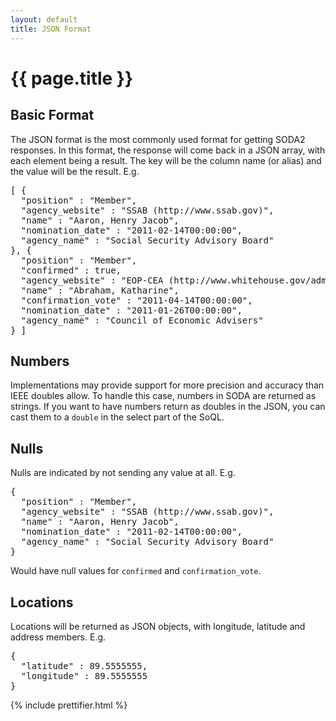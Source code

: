 ```yaml
---
layout: default
title: JSON Format
---
```


# {{ page.title }}

## Basic Format

The JSON format is the most commonly used format for getting SODA2 responses.  In this format, the response
will come back in a JSON array, with each element being a result.  The key will be the column name (or alias) and the
value will be the result.  E.g.

<pre class="prettyprint">
[ {
  "position" : "Member",
  "agency_website" : "SSAB (http://www.ssab.gov)",
  "name" : "Aaron, Henry Jacob",
  "nomination_date" : "2011-02-14T00:00:00",
  "agency_name" : "Social Security Advisory Board"
}, {
  "position" : "Member",
  "confirmed" : true,
  "agency_website" : "EOP-CEA (http://www.whitehouse.gov/administration/eop/cea)",
  "name" : "Abraham, Katharine",
  "confirmation_vote" : "2011-04-14T00:00:00",
  "nomination_date" : "2011-01-26T00:00:00",
  "agency_name" : "Council of Economic Advisers"
} ]
</pre>

## Numbers

Implementations may provide support for more precision and accuracy than IEEE doubles allow.  To handle this case,
numbers in SODA are returned as strings.  If you want to have numbers return as doubles in the JSON, you can cast them to
a `double` in the select part of the SoQL.

## Nulls

Nulls are indicated by not sending any value at all.  E.g.

<pre class="prettyprint">
{
  "position" : "Member",
  "agency_website" : "SSAB (http://www.ssab.gov)",
  "name" : "Aaron, Henry Jacob",
  "nomination_date" : "2011-02-14T00:00:00",
  "agency_name" : "Social Security Advisory Board"
}
</pre>

Would have null values for `confirmed` and `confirmation_vote`.

## Locations

Locations will be returned as JSON objects, with longitude, latitude and address members.  E.g.

<pre class="prettyprint">
{
  "latitude" : 89.5555555,
  "longitude" : 89.5555555
}
</pre>

{% include prettifier.html %}
